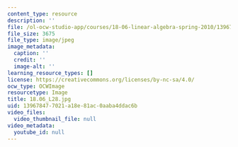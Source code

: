 ```yaml
---
content_type: resource
description: ''
file: /ol-ocw-studio-app/courses/18-06-linear-algebra-spring-2010/139678477021a18e81ac0aaba4ddac6b_18.06_L28.jpg
file_size: 3675
file_type: image/jpeg
image_metadata:
  caption: ''
  credit: ''
  image-alt: ''
learning_resource_types: []
license: https://creativecommons.org/licenses/by-nc-sa/4.0/
ocw_type: OCWImage
resourcetype: Image
title: 18.06_L28.jpg
uid: 13967847-7021-a18e-81ac-0aaba4ddac6b
video_files:
  video_thumbnail_file: null
video_metadata:
  youtube_id: null
---
```

